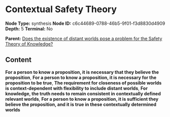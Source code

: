 # Contextual Safety Theory

**Node Type:** synthesis
**Node ID:** c6c44689-0788-46b5-9f01-f3d8830d4909
**Depth:** 5
**Terminal:** No

**Parent:** [Does the existence of distant worlds pose a problem for the Safety Theory of Knowledge?](does-the-existence-of-distant-worlds-pose-a-problem-for-the-safety-theory-of-knowledge-antithesis-09dcd0c0-4296-4f19-8f0b-c2ecc5e0f029.md)

## Content

**For a person to know a proposition, it is necessary that they believe the proposition**, **For a person to know a proposition, it is necessary for the proposition to be true**, **The requirement for closeness of possible worlds is context-dependent with flexibility to include distant worlds**, **For knowledge, the truth needs to remain consistent in contextually defined relevant worlds**, **For a person to know a proposition, it is sufficient they believe the proposition, and it is true in these contextually determined worlds**
